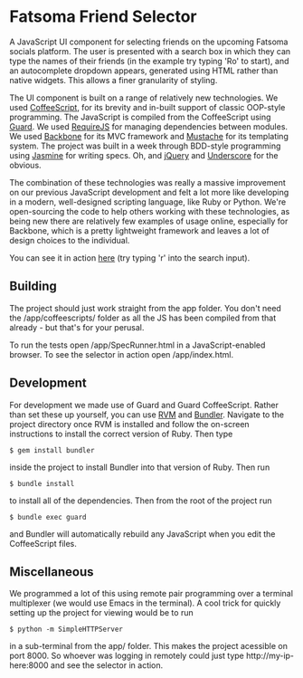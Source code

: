 # Fatsoma Friend Selector

A JavaScript UI component for selecting friends on the upcoming Fatsoma socials
platform. The user is presented with a search box in which they can type the
names of their friends (in the example try typing 'Ro' to start), and an
autocomplete dropdown appears, generated using HTML rather than native
widgets. This allows a finer granularity of styling.

The UI component is built on a range of relatively new technologies. We used
[CoffeeScript](http://coffeescript.org/), for its brevity and in-built support
of classic OOP-style programming. The JavaScript is compiled from the
CoffeeScript using [Guard](https://github.com/guard/guard).  We used
[RequireJS](http://requirejs.org/) for managing dependencies between
modules. We used [Backbone](http://documentcloud.github.com/backbone/) for its
MVC framework and [Mustache](http://mustache.github.com/) for its templating
system. The project was built in a week through BDD-style programming using
[Jasmine](http://pivotal.github.com/jasmine/) for writing specs. Oh, and
[jQuery](http://jquery.com/) and
[Underscore](http://documentcloud.github.com/underscore/) for the obvious.

The combination of these technologies was really a massive improvement on our
previous JavaScript development and felt a lot more like developing in a
modern, well-designed scripting language, like Ruby or Python. We're
open-sourcing the code to help others working with these technologies, as being
new there are relatively few examples of usage online, especially for Backbone,
which is a pretty lightweight framework and leaves a lot of design choices to
the individual.

You can see it in action
[here](http://li310-124.members.linode.com/friend-selector/) (try typing 'r'
into the search input).

## Building

The project should just work straight from the app folder. You don't need the
/app/coffeescripts/ folder as all the JS has been compiled from that already -
but that's for your perusal.

To run the tests open /app/SpecRunner.html in a JavaScript-enabled browser. To
see the selector in action open /app/index.html.

## Development

For development we made use of Guard and Guard CoffeeScript. Rather than set
these up yourself, you can use
[RVM](https://rvm.beginrescueend.com/) and
[Bundler](http://gembundler.com/). Navigate to the project directory once RVM
is installed and follow the on-screen instructions to install the correct
version of Ruby. Then type

    $ gem install bundler
    
inside the project to install Bundler into that version of Ruby. Then run

    $ bundle install
    
to install all of the dependencies. Then from the root of the project run

    $ bundle exec guard
    
and Bundler will automatically rebuild any JavaScript when you edit the
CoffeeScript files.

## Miscellaneous

We programmed a lot of this using remote pair programming over a terminal
multiplexer (we would use Emacs in the terminal). A cool trick for quickly
setting up the project for viewing would be to run

    $ python -m SimpleHTTPServer

in a sub-terminal from the app/ folder. This makes the project acessible on
port 8000. So whoever was logging in remotely could just type
http://my-ip-here:8000 and see the selector in action.

